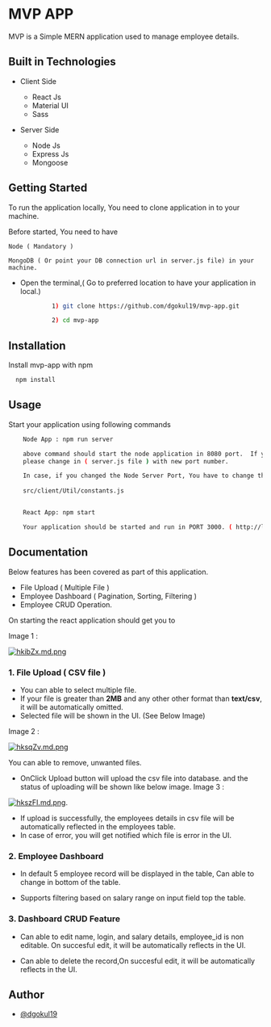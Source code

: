 
# MVP APP 

MVP is a Simple MERN application used to manage employee details.

## Built in Technologies

* Client Side 
    - React Js
    - Material UI
    - Sass

* Server Side
    - Node Js
    - Express Js
    - Mongoose

## Getting Started

To run the application locally, You need to clone application in to your machine. 

Before started, You need to have 
    
    Node ( Mandatory )
    
    MongoDB ( Or point your DB connection url in server.js file) in your machine.

- Open the terminal,( Go to preferred location to have your application in local.)

```bash 
            1) git clone https://github.com/dgokul19/mvp-app.git

            2) cd mvp-app

```
## Installation

Install mvp-app with npm

```bash
  npm install
```

## Usage

Start your application using following commands

```bash
    Node App : npm run server

    above command should start the node application in 8080 port.  If you need to run the application in any other port 
    please change in ( server.js file ) with new port number.

    In case, if you changed the Node Server Port, You have to change the connection URL in following file in client side.
    
    src/client/Util/constants.js 


    React App: npm start

    Your application should be started and run in PORT 3000. ( http://localhost:3000 ).
```
## Documentation
Below features has been covered as part of this application.

- File Upload ( Multiple File )
- Employee Dashboard ( Pagination, Sorting, Filtering )
- Employee CRUD Operation.


On starting the react application should get you to 

Image 1 : 

[![hkibZx.md.png](https://iili.io/hkibZx.md.png)](https://freeimage.host/i/hkibZx)



### 1. File Upload ( CSV file )

* You can able to select multiple file.
* If your file is greater than **2MB** and any other other format than **text/csv**, it will be automatically omitted.
* Selected file will be shown in the UI. (See Below Image)

Image 2 :

[![hksqZv.md.png](https://iili.io/hksqZv.md.png)](https://freeimage.host/i/hksqZv)

You can able to remove, unwanted files.
* OnClick Upload button will upload the csv file into database. and the status of uploading will be shown like below image.
Image 3 :

[![hkszFI.md.png](https://iili.io/hkszFI.md.png)](https://freeimage.host/i/hkszFI).

* If upload is successfully, the employees details in csv file will be automatically reflected in the employees table.
* In case of error, you will get notified which file is error in the UI.

### 2. Employee Dashboard

*   In default 5 employee record will be displayed in the table, Can able to change in bottom of the table.

*   Supports filtering based on salary range on input field top the table.

### 3. Dashboard CRUD Feature

* Can able to edit name, login, and salary details, employee_id is non editable. On succesful edit, it will be automatically reflects in the UI.

* Can able to delete the record,On succesful edit, it will be automatically reflects in the UI.

## Author

- [@dgokul19](https://www.github.com/dgokul19)

